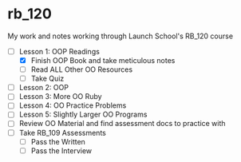 # rb_120
My work and notes working through Launch School's RB_120 course

- [ ] Lesson 1: OOP Readings
  - [x] Finish OOP Book and take meticulous notes
  - [ ] Read ALL Other OO Resources
  - [ ] Take Quiz
- [ ] Lesson 2: OOP
- [ ] Lesson 3: More OO Ruby
- [ ] Lesson 4: OO Practice Problems
- [ ] Lesson 5: Slightly Larger OO Programs
- [ ] Review OO Material and find assessment docs to practice with
- [ ] Take RB_109 Assessments
  - [ ] Pass the Written
  - [ ] Pass the Interview
